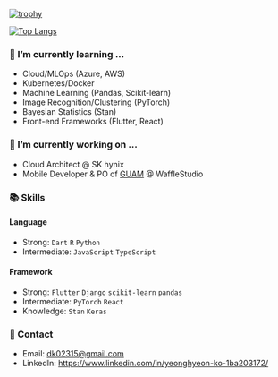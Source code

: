 [![trophy](https://github-profile-trophy.vercel.app/?username=yeonghyeonKO&theme=chalk&row=1&column=3)](https://github.com/ryo-ma/github-profile-trophy)

[![Top Langs](https://github-readme-stats.vercel.app/api/top-langs/?username=yeonghyeonKO&layout=compact&langs_count=8&theme=dracula)](https://github.com/yeonghyeonKO)

### 🌱 I’m currently learning ...
- Cloud/MLOps (Azure, AWS)
- Kubernetes/Docker
- Machine Learning (Pandas, Scikit-learn)
- Image Recognition/Clustering (PyTorch)
- Bayesian Statistics (Stan)
- Front-end Frameworks (Flutter, React)


### 🔭 I’m currently working on ...
- Cloud Architect @ SK hynix
- Mobile Developer & PO of [GUAM](https://github.com/wafflestudio/guam-community-client) @ WaffleStudio


### 📚 Skills
#### Language<br>
- Strong: ```Dart``` ```R``` ```Python```<br/>
- Intermediate: ```JavaScript``` ```TypeScript``` <br/>

#### Framework<br>
- Strong: ```Flutter``` ```Django``` ```scikit-learn``` ```pandas```<br/>
- Intermediate: ```PyTorch``` ```React``` <br/>
- Knowledge: ```Stan``` ```Keras``` <br/>


### 📧 Contact 
- Email: dk02315@gmail.com
- LinkedIn: https://www.linkedin.com/in/yeonghyeon-ko-1ba203172/

